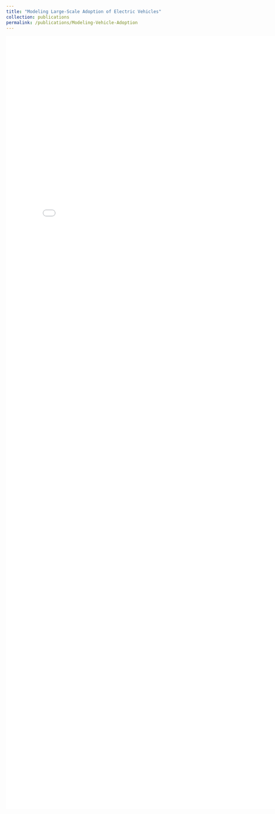 ```yaml
---
title: "Modeling Large-Scale Adoption of Electric Vehicles"
collection: publications
permalink: /publications/Modeling-Vehicle-Adoption
---
```


<embed src="../files/modeling_vehicle_adoption.pdf" width="800px" height="2100px" />
